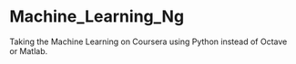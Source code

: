 # Machine_Learning_Ng
Taking the Machine Learning on Coursera using Python instead of Octave or Matlab.

